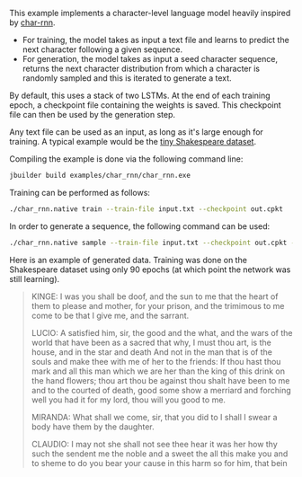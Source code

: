 This example implements a character-level language model heavily inspired 
by [char-rnn](https://github.com/karpathy/char-rnn).
- For training, the model takes as input a text file and learns to predict the next character following
a given sequence.
- For generation, the model takes as input a seed character sequence, returns the next character distribution
from which a character is randomly sampled and this is iterated to generate a text.

By default, this uses a stack of two LSTMs. At the end of each training epoch, a checkpoint file containing
the weights is saved. This checkpoint file can then be used by the generation step.

Any text file can be used as an input, as long as it's large enough for training.
A typical example would be the
[tiny Shakespeare dataset](https://raw.githubusercontent.com/karpathy/char-rnn/master/data/tinyshakespeare/input.txt).

Compiling the example is done via the following command line:
```bash
jbuilder build examples/char_rnn/char_rnn.exe
```

Training can be performed as follows:
```bash
./char_rnn.native train --train-file input.txt --checkpoint out.cpkt
```

In order to generate a sequence, the following command can be used:
```bash
./char_rnn.native sample --train-file input.txt --checkpoint out.cpkt --seed KING
```

Here is an example of generated data. Training was done on the Shakespeare dataset using only 90 epochs
(at which point the network was still learning).
> KINGE:
> I was you shall be doof, and the sun to me that the heart of them to please and mother, for your prison, and the trimimous to me come to be that I give me, and the sarrant.
> 
> LUCIO:
> A satisfied him, sir, the good and the what, and the wars of the world that have been as a sacred that why, I must thou art, is the house, and in the star and death
> And not in the man that is of the souls and make thee with me of her to the friends:
> If thou hast thou mark and all this man which we are her than the king of this drink on the hand flowers; thou art thou be against thou shalt have been to me and to the courted of death, good some show a merriard and forching well you had it for my lord, thou will you good to me.
> 
> MIRANDA:
> What shall we come, sir, that you did to I shall I swear a body have them by the daughter.
> 
> CLAUDIO:
> I may not she shall not see thee hear it was her how thy such the sendent me the noble and a sweet the all this make you and to sheme to do you bear your cause in this harm so for him, that bein


